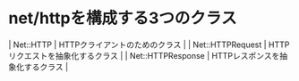 # net/httpを構成する3つのクラス

| Net::HTTP | HTTPクライアントのためのクラス |
| Net::HTTPRequest | HTTPリクエストを抽象化するクラス |
| Net::HTTPResponse | HTTPレスポンスを抽象化するクラス |
